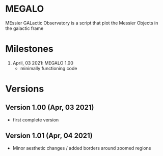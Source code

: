 # MEGALO
MEssier GALactic Observatory is a script that plot the Messier Objects in the galactic frame

# Milestones
1. April, 03 2021: MEGALO 1.00
   - minimally functioning code

# Versions
## Version 1.00 (Apr, 03 2021)
- first complete version
## Version 1.01 (Apr, 04 2021)
- Minor aesthetic changes / added borders around zoomed regions
